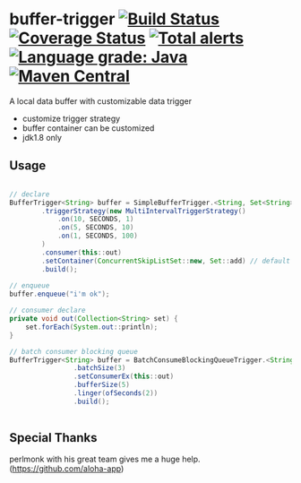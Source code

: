 buffer-trigger [![Build Status](https://travis-ci.org/PhantomThief/buffer-trigger.svg)](https://travis-ci.org/PhantomThief/buffer-trigger) [![Coverage Status](https://coveralls.io/repos/PhantomThief/buffer-trigger/badge.svg?branch=master)](https://coveralls.io/r/PhantomThief/buffer-trigger?branch=master) [![Total alerts](https://img.shields.io/lgtm/alerts/g/PhantomThief/buffer-trigger.svg?logo=lgtm&logoWidth=18)](https://lgtm.com/projects/g/PhantomThief/buffer-trigger/alerts/) [![Language grade: Java](https://img.shields.io/lgtm/grade/java/g/PhantomThief/buffer-trigger.svg?logo=lgtm&logoWidth=18)](https://lgtm.com/projects/g/PhantomThief/buffer-trigger/context:java) [![Maven Central](https://img.shields.io/maven-central/v/com.github.phantomthief/buffer-trigger)](https://search.maven.org/artifact/com.github.phantomthief/buffer-trigger/)
=======================

A local data buffer with customizable data trigger

* customize trigger strategy
* buffer container can be customized
* jdk1.8 only

## Usage

```Java

// declare
BufferTrigger<String> buffer = SimpleBufferTrigger.<String, Set<String>> newBuilder()
        .triggerStrategy(new MultiIntervalTriggerStrategy()
            .on(10, SECONDS, 1)
            .on(5, SECONDS, 10)
            .on(1, SECONDS, 100)
        )
        .consumer(this::out)
        .setContainer(ConcurrentSkipListSet::new, Set::add) // default is Collections.newSetFromMap(new ConcurrentHashMap<>())
        .build();
        
// enqueue
buffer.enqueue("i'm ok");

// consumer declare
private void out(Collection<String> set) {
	set.forEach(System.out::println);
}

// batch consumer blocking queue
BufferTrigger<String> buffer = BatchConsumeBlockingQueueTrigger.<String> newBuilder()
                .batchSize(3)
                .setConsumerEx(this::out)
                .bufferSize(5)
                .linger(ofSeconds(2))
                .build();
    
```

## Special Thanks

perlmonk with his great team gives me a huge help.
(https://github.com/aloha-app)
